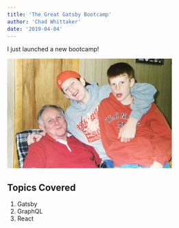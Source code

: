 ```yaml
---
title: 'The Great Gatsby Bootcamp'
author: 'Chad Whittaker'
date: '2019-04-04'
---
```


I just launched a new bootcamp!

![Grandpa](./562646840.646180.JPG)

## Topics Covered

1. Gatsby
2. GraphQL
3. React
